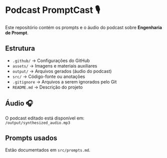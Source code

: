 # Podcast PromptCast 🎙️

Este repositório contém os prompts e o áudio do podcast sobre **Engenharia de Prompt**.

## Estrutura
- `.github/` → Configurações do GitHub  
- `assets/` → Imagens e materiais auxiliares  
- `output/` → Arquivos gerados (áudio do podcast)  
- `src/` → Código-fonte ou anotações  
- `.gitignore` → Arquivos a serem ignorados pelo Git  
- `README.md` → Descrição do projeto  

## Áudio 🎧
O podcast editado está disponível em:  
`/output/synthesized_audio.mp3`

## Prompts usados
Estão documentados em `src/prompts.md`.
